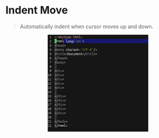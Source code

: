 # Indent Move
> Automatically indent when cursor moves up and down.

<p align="center">
  <img src="./indent-move.gif" width="274" height="264"/>
</p>
